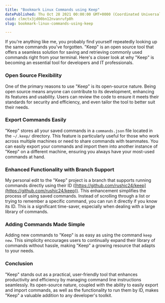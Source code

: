 ```yaml
---
title: "Bookmark Linux Commands using Keep"
datePublished: Thu Oct 28 2021 00:00:00 GMT+0000 (Coordinated Universal Time)
cuid: clmctx3jd00bn12nvanrufp0h
slug: bookmark-linux-commands-using-keep

---
```


If you're anything like me, you probably find yourself repeatedly looking up the same commands you've forgotten. "Keep" is an open source tool that offers a seamless solution for saving and retrieving commonly used commands right from your terminal. Here's a closer look at why "Keep" is becoming an essential tool for developers and IT professionals.

### Open Source Flexibility

One of the primary reasons to use "Keep" is its open-source nature. Being open source means anyone can contribute to its development, enhancing its features and usability. Users can review the code to ensure it meets their standards for security and efficiency, and even tailor the tool to better suit their needs.

### Export Commands Easily

"Keep" stores all your saved commands in a `commands.json` file located in the `~/.keep/` directory. This feature is particularly useful for those who work across multiple machines or need to share commands with teammates. You can easily export your commands and import them into another instance of "Keep" on a different machine, ensuring you always have your most-used commands at hand.

### Enhanced Functionality with Branch Support

My personal edit to the "Keep" project is a branch that supports running commands directly using their ID ([https://github.com/rushic24/keep](https://github.com/rushic24/keep)). This enhancement simplifies the process of using saved commands. Instead of scrolling through a list or trying to remember a specific command, you can run it directly if you know its ID. This is a significant time-saver, especially when dealing with a large library of commands.

### Adding Commands Made Simple

Adding new commands to "Keep" is as easy as using the command `keep new`. This simplicity encourages users to continually expand their library of commands without hassle, making "Keep" a growing resource that adapts to your needs.

### Conclusion

"Keep" stands out as a practical, user-friendly tool that enhances productivity and efficiency by managing command line instructions seamlessly. Its open-source nature, coupled with the ability to easily export and import commands, as well as the functionality to run them by ID, makes "Keep" a valuable addition to any developer's toolkit.